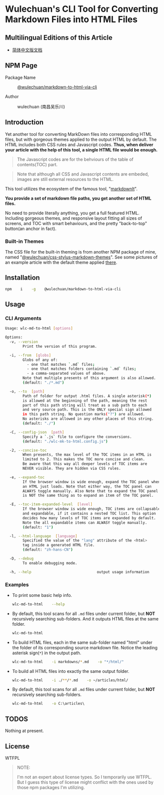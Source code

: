 # Wulechuan's CLI Tool for Converting Markdown Files into HTML Files


## Multilingual Editions of this Article

- [简体中文版文档](./ReadMe.zh-hans-CN.md)




## NPM Page

<dl>
<dt>Package Name</dt>
<dd>

[@wulechuan/markdown-to-html-via-cli](https://www.npmjs.com/package/@wulechuan/markdown-to-html-via-cli)

</dd>
<dt>Author</dt>
<dd><p>wulechuan (南昌吴乐川)</p></dd>
</dl>




## Introduction

Yet another tool for converting MarkDown files into corresponding HTML files, but with gorgeous themes applied to the output HTML by default. The HTML includes both CSS rules and Javascript codes. **Thus, when deliver your article with the help of this tool, a single HTML file would be enough.**

> The Javascript codes are for the behviours of the table of contents(TOC) part.

> Note that although all CSS and Javascript contents are embeded, images are still external resources to the HTML.

This tool utilizes the ecosystem of the famous tool, "[markdownIt](https://www.npmjs.com/package/markdown-it)".

**You provide a set of markdown file paths, you get another set of HTML files.**

No need to provide literally anything, you get a full featured HTML. Including gorgeous themes, and responsive layout fitting all sizes of screens, and TOC with smart behaviours, and the pretty "back-to-top" button(an anchor in fact).


### Built-in Themes

The CSS file for the built-in theming is from another NPM package of mine, named "[@wulechuan/css-stylus-markdown-themes](https://www.npmjs.com/package/@wulechuan/css-stylus-markdown-themes)". See some pictures of an example article with the default theme applied [there](https://github.com/wulechuan/wulechuan-themes-for-htmls-via-markdowns/blob/master/docs/refs/en-US/application-examples.md).


## Installation

```bash
npm    i    -g    @wulechuan/markdown-to-html-via-cli
```


## Usage

### CLI Arguments

```bash
Usage: wlc-md-to-html [options]

Options:
  -v, --version
        Print the version of this program.

  -i, --from  [globs]
        Globs of any of:
          - one that matches `.md` files;
          - one that matches folders containing `.md` files;
          - a comma-separated values of above.
        Note that multiple presents of this argument is also allowed.
        (default: "./*.md")

  -o, --to  [path]
        Path of folder for output .html files. A single asterisk(*)
        is allowed at the beginning of the path, meaning the rest
        part of this path string will treat as a sub path to each
        and very source path. This is the ONLY special sign allowed
        in this path string. No question marks("?") are allowed.
        No asterisks are allowed in any other places of this string.
        (default: "./")

  -C, --config-json  [path]
        Specify a `.js` file to configure the conversions.
        (default: "./wlc-mk-to-html.config.js")

  -2, --concise-toc
        When presents, the max level of the TOC items in an HTML is
        limited to 2. This makes the TOC more concise and clean.
        Be aware that this way all deeper levels of TOC items are
        NEVER visible. They are hidden via CSS rules.

  -e, --expand-toc
        If the browser window is wide enough, expand the TOC panel when
        an HTML just loads. Note that either way, the TOC panel can
        ALWAYS toggle manually. Also Note that to expand the TOC panel
        is NOT the same thing as to expand an item of the TOC panel.

  -E, --toc-item-expanded-level  [level]
        If the browser window is wide enough, TOC items are collapsable
        and expandable, if it contains a nested TOC list. This option
        decides how many levels of TOC items are expanded by default.
        Note the all expandable items can ALWASY toggle manually.
        (default: "1")

  -l, --html-language  [language]
        Specified the value of the "lang" attribute of the <html>
        tag inside a generated HTML file.
        (default: "zh-hans-CN")

  -D, --debug
        To enable debugging mode.

  -h, --help                              output usage information

```


### Examples

-   To print some basic help info.

    ```bash
    wlc-md-to-html    --help
    ```

-   By default, this tool scans for all `.md` files under current folder, but **NOT** recursively searching sub-folders. And it outputs HTML files at the same folder.

    ```bash
    wlc-md-to-html
    ```

-   To build HTML files, each in the same sub-folder named "html" under the folder of its corresponding source markdown file. Notice the leading asterisk sign(`*`) in the output path.

    ```bash
    wlc-md-to-html    -i markdowns/*.md    -o "*/html/"
    ```

-   To build all HTML files into exactly the same output folder.

    ```bash
    wlc-md-to-html    -i ./**/*.md    -o ~/articles/html/
    ```

-   By default, this tool scans for all `.md` files under current folder, but **NOT** recursively searching sub-folders.

    ```bat
    wlc-md-to-html    -o C:\articles\
    ```


## TODOS

Nothing at present.



## License

WTFPL

> NOTE:
>
> I'm not an expert about license types. So I temporarily use WTFPL. But I guess this type of license might conflict with the ones used by those npm packages I'm utilizing.

